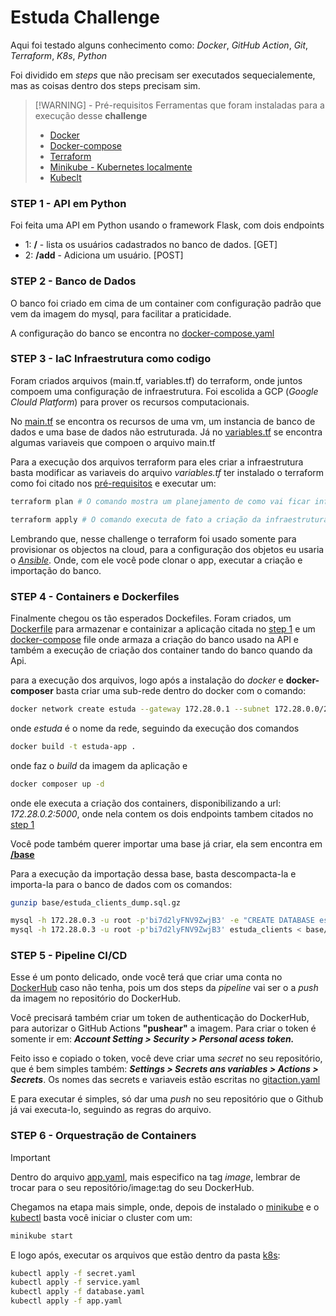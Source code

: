 <h1>Estuda Challenge</h1>

Aqui foi testado alguns conhecimento como: *Docker*, *GitHub Action*, *Git*, *Terraform*, *K8s*, *Python*

Foi dividido em *steps* que não precisam ser executados sequecialemente, mas as coisas dentro dos steps precisam sim.

>[!WARNING] - Pré-requisitos
> Ferramentas que foram instaladas para a execução desse **challenge**
>- [Docker](https://docs.docker.com/engine/install/)
>- [Docker-compose]()
>- [Terraform](https://developer.hashicorp.com/terraform/install)
>- [Minikube - Kubernetes localmente](https://minikube.sigs.k8s.io/docs/start/?arch=%2Flinux%2Fx86-64%2Fstable%2Fbinary+download)
>- [Kubeclt](https://kubernetes.io/docs/tasks/tools/install-kubectl-linux/)

<h3>STEP 1 - API em Python</h3>
Foi feita uma API em Python usando o framework Flask, com dois endpoints

- 1: **/** - lista os usuários cadastrados no banco de dados. [GET]
- 2: **/add** - Adiciona um usuário. [POST]

<h3>STEP 2 - Banco de Dados</h3>
O banco foi criado em cima de um container com configuração padrão que vem da imagem do mysql, para facilitar a praticidade.

A configuração do banco se encontra no [docker-compose.yaml](docker-compose.yaml)

<h3>STEP 3 - IaC Infraestrutura como codigo</h3>

Foram criados arquivos (main.tf, variables.tf) do terraform, onde juntos compoem uma configuração de infraestrutura. Foi escolida a GCP (*Google Clould Platform*) para prover os recursos computacionais.

No [main.tf](/terraform/main.tf) se encontra os recursos de uma vm, um instancia de banco de dados e uma base de dados não estruturada.
Já no [variables.tf](terraform/variables.tf) se encontra algumas variaveis que compoen o arquivo main.tf

Para a execução dos arquivos terraform para eles criar a infraestrutura basta modificar as variaveis do arquivo *variables.tf* ter instalado o terraform como foi citado nos [pré-requisitos]() e executar um:


```bash
terraform plan # O comando mostra um planejamento de como vai ficar infraestrutura
```

```bash
terraform apply # O comando executa de fato a criação da infraestrutura.
```

Lembrando que, nesse challenge o terraform foi usado somente para provisionar os objectos na cloud, para a configuração dos objetos eu usaria o [*Ansible*](https://docs.ansible.com/ansible/latest/getting_started/introduction.html?extIdCarryOver=true&intcmp=7015Y000003t7aWQAQ&sc_cid=701f2000001OH6fAAG). Onde, com ele você pode clonar o app, executar a criação e importação do banco.

<h3>STEP 4 - Containers e Dockerfiles</h3>

Finalmente chegou os tão esperados Dockefiles. Foram criados, um [Dockerfile](/Dockerfile) para armazenar e containizar a aplicação citada no [step 1](/README.md#STEP-1-API-em-Python) e um [docker-compose](/docker-compose.yaml) file onde armaza a criação do banco usado na API e também a execução de criação dos container tando do banco quando da Api.

para a execução dos arquivos, logo após a instalação do *docker* e **docker-composer** basta criar uma sub-rede dentro do docker com o comando:
```bash
docker network create estuda --gateway 172.28.0.1 --subnet 172.28.0.0/24
```
onde *estuda* é o nome da rede, seguindo da execução dos comandos
```bash
docker build -t estuda-app .
```
onde faz o *build* da imagem da aplicação e
```bash
docker composer up -d
```
onde ele executa a criação dos containers, disponibilizando a url: *172.28.0.2:5000*, onde nela contem os dois endpoints tambem citados no [step 1]()

Você pode também querer importar uma base já criar, ela sem encontra em [**/base**](/base/estuda_clients_dump.sql.gz)

Para a execução da importação dessa base, basta descompacta-la e importa-la para o banco de dados com os comandos:

```bash
gunzip base/estuda_clients_dump.sql.gz
```
```bash
mysql -h 172.28.0.3 -u root -p'bi7d2lyFNV9ZwjB3' -e "CREATE DATABASE estuda_clients;"
mysql -h 172.28.0.3 -u root -p'bi7d2lyFNV9ZwjB3' estuda_clients < base/estuda_clients_dump.sql
```

<h3>STEP 5 - Pipeline CI/CD</h3>

Esse é um ponto delicado, onde você terá que criar uma conta no [DockerHub](https://hub.docker.com/) caso não tenha, pois um dos steps da *pipeline* vai ser o a *push* da
imagem no repositório do DockerHub.

Você precisará também criar um token de authenticação do DockerHub, para autorizar o GitHub Actions **"pushear"** a imagem. Para criar o token é somente ir em: ***Account Setting > Security > Personal acess token.***

Feito isso e copiado o token, você deve criar uma *secret* no seu repositório, que é bem simples também: ***Settings > Secrets ans variables > Actions > Secrets***. Os nomes das secrets e variaveis estão escritas no [gitaction.yaml](.github/workflows/gitaction.yaml)

E para executar é simples, só dar uma *push* no seu repositório que o Github já vai executa-lo, seguindo as regras do arquivo.

<h3>STEP 6 - Orquestração de Containers</h3>

> [!IMPORTANT]
> Dentro do arquivo [app.yaml](/k8s/app.yaml), mais especifico na tag *image*, lembrar de trocar para o seu repositório/image:tag do seu DockerHub.

Chegamos na etapa mais simple, onde, depois de instalado o [minikube](https://minikube.sigs.k8s.io/docs/start/?arch=%2Flinux%2Fx86-64%2Fstable%2Fbinary+download) e o [kubectl](https://kubernetes.io/docs/tasks/tools/install-kubectl-linux/) basta você iniciar o cluster com um:
```bash
minikube start
```
E logo após, executar os arquivos que estão dentro da pasta [k8s](./k8s/app.yaml):

```bash
kubectl apply -f secret.yaml
kubectl apply -f service.yaml
kubectl apply -f database.yaml
kubectl apply -f app.yaml
```